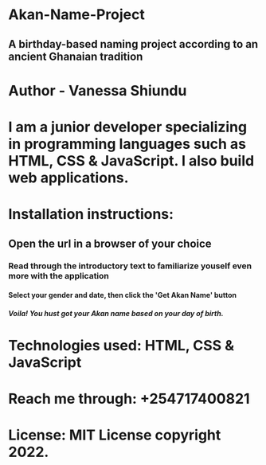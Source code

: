 # Akan-Name-Project
## A birthday-based naming project according to an ancient Ghanaian tradition
# Author - Vanessa Shiundu
# I am a junior developer specializing in programming languages such as HTML, CSS & JavaScript. I also build web applications.
# Installation instructions: 
## Open the url in a browser of your choice
### Read through the introductory text to familiarize youself even more with the application
#### Select your gender and date, then click the 'Get Akan Name' button
##### Voila! You hust got your Akan name based on your day of birth.
# Technologies used: HTML, CSS & JavaScript

# Reach me through: +254717400821
# License: MIT License copyright 2022.
